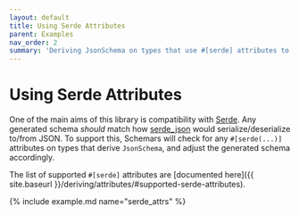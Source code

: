 ```yaml
---
layout: default
title: Using Serde Attributes
parent: Examples
nav_order: 2
summary: 'Deriving JsonSchema on types that use #[serde] attributes to customise serialization behaviour.'
---
```


# Using Serde Attributes

One of the main aims of this library is compatibility with [Serde](https://github.com/serde-rs/serde). Any generated schema *should* match how [serde_json](https://github.com/serde-rs/json) would serialize/deserialize to/from JSON. To support this, Schemars will check for any `#[serde(...)]` attributes on types that derive `JsonSchema`, and adjust the generated schema accordingly.

The list of supported `#[serde]` attributes are [documented here]({{ site.baseurl }}/deriving/attributes/#supported-serde-attributes).

{% include example.md name="serde_attrs" %}
